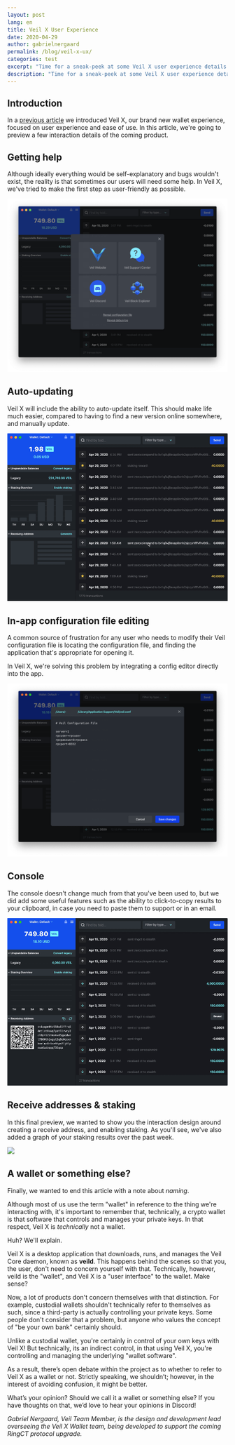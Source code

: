```yaml
---
layout: post
lang: en
title: Veil X User Experience
date: 2020-04-29
author: gabrielnergaard
permalink: /blog/veil-x-ux/
categories: test
excerpt: "Time for a sneak-peek at some Veil X user experience details."
description: "Time for a sneak-peek at some Veil X user experience details."
---
```


## Introduction

In a [previous article](https://veil-project.com/blog/veil-x-preview/) we introduced Veil X, our brand new wallet experience, focused on user experience and ease of use. In this article, we're going to preview a few interaction details of the coming product.

## Getting help

Although ideally everything would be self-explanatory and bugs wouldn't exist, the reality is that sometimes our users will need some help. In Veil X, we've tried to make the first step as user-friendly as possible.

![](/uploads/blog/2020-04-29-help.png)

## Auto-updating

Veil X will include the ability to auto-update itself. This should make life much easier, compared to having to find a new version online somewhere, and manually update.

![](/uploads/blog/2020-04-29-check-for-update1.gif)

## In-app configuration file editing

A common source of frustration for any user who needs to modify their Veil configuration file is locating the configuration file, and finding the application that's appropriate for opening it.

In Veil X, we're solving this problem by integrating a config editor directly into the app.

![](/uploads/blog/2020-04-29-edit-config2.png)

## Console

The console doesn't change much from that you've been used to, but we did add some useful features such as the ability to click-to-copy results to your clipboard, in case you need to paste them to support or in an email.

![](/uploads/blog/2020-04-29-console1.gif)

## Receive addresses & staking

In this final preview, we wanted to show you the interaction design around creating a receive address, and enabling staking. As you'll see, we've also added a graph of your staking results over the past week.

![](/uploads/blog/2020-04-29-staking-address1.gif)

## A wallet or something else?

Finally, we wanted to end this article with a note about *naming*.

Although most of us use the term "wallet" in reference to the thing we're interacting with, it's important to remember that, technically, a crypto wallet is that software that controls and manages your private keys. In that respect, Veil X is *technically* not a wallet.

Huh? We'll explain.

Veil X is a desktop application that downloads, runs, and manages the Veil Core daemon, known as **veild**. This happens behind the scenes so that you, the user, don't need to concern yourself with that. Technically, however, veild is the "wallet", and Veil X is a "user interface" to the wallet. Make sense?

Now, a lot of products don't concern themselves with that distinction. For example, custodial wallets shouldn't technically refer to themselves as such, since a third-party is actually controlling your private keys. Some people don't consider that a problem, but anyone who values the concept of "be your own bank" certainly should.

Unlike a custodial wallet, you're certainly in control of your own keys with Veil X! But technically, its an indirect control, in that using Veil X, you're controlling and managing the underlying "wallet software".

As a result, there’s open debate within the project as to whether to refer to Veil X as a wallet or not. Strictly speaking, we shouldn’t; however, in the interest of avoiding confusion, it might be better. 

What’s your opinion? Should we call it a wallet or something else? If you have thoughts on that, we’d love to hear your opinions in Discord!


_Gabriel Nergaard, Veil Team Member, is the design and development lead overseeing the Veil X Wallet team, being developed to support the coming RingCT protocol upgrade._

[1]: https://clipz.in/veil-change-reserve.html
[2]: https://fs.blog/2011/09/steve-jobs-saying-no/
